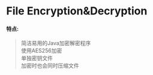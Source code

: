 # File Encryption&Decryption
#### 特点:
  >简洁易用的Java加密解密程序<br>
  >使用AES256加密<br>
  >单独密钥文件<br>
  >加密时也会同时压缩文件<br>

